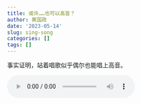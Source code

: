 ```yaml
---
title: 或许……也可以高音？
author: 黄国政
date: '2023-05-14'
slug: sing-song
categories: []
tags: []
---
```


<!--more-->

事实证明，站着唱歌似乎偶尔也能唱上高音。

<audio controls>
    <source src="https://guozheng.rbind.io/audio/2023/08/我是真的爱上你.mp3" type="audio/mpeg">
</audio>